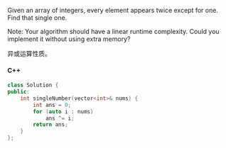 Given an array of integers, every element appears twice except for one. Find that single one.

Note:
Your algorithm should have a linear runtime complexity. Could you implement it without using extra memory?

异或运算性质。

#### C++

```cpp
class Solution {
public:
    int singleNumber(vector<int>& nums) {
        int ans = 0;
        for (auto i : nums)
            ans ^= i;
        return ans;
    }
};
```
